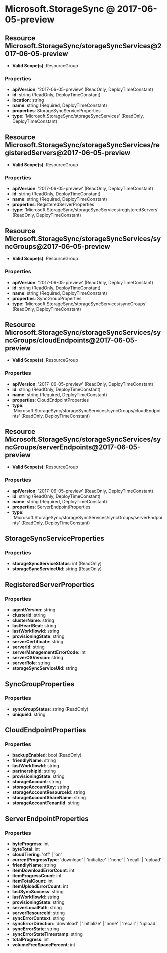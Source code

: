 # Microsoft.StorageSync @ 2017-06-05-preview

## Resource Microsoft.StorageSync/storageSyncServices@2017-06-05-preview
* **Valid Scope(s)**: ResourceGroup
### Properties
* **apiVersion**: '2017-06-05-preview' (ReadOnly, DeployTimeConstant)
* **id**: string (ReadOnly, DeployTimeConstant)
* **location**: string
* **name**: string (Required, DeployTimeConstant)
* **properties**: StorageSyncServiceProperties
* **type**: 'Microsoft.StorageSync/storageSyncServices' (ReadOnly, DeployTimeConstant)

## Resource Microsoft.StorageSync/storageSyncServices/registeredServers@2017-06-05-preview
* **Valid Scope(s)**: ResourceGroup
### Properties
* **apiVersion**: '2017-06-05-preview' (ReadOnly, DeployTimeConstant)
* **id**: string (ReadOnly, DeployTimeConstant)
* **name**: string (Required, DeployTimeConstant)
* **properties**: RegisteredServerProperties
* **type**: 'Microsoft.StorageSync/storageSyncServices/registeredServers' (ReadOnly, DeployTimeConstant)

## Resource Microsoft.StorageSync/storageSyncServices/syncGroups@2017-06-05-preview
* **Valid Scope(s)**: ResourceGroup
### Properties
* **apiVersion**: '2017-06-05-preview' (ReadOnly, DeployTimeConstant)
* **id**: string (ReadOnly, DeployTimeConstant)
* **name**: string (Required, DeployTimeConstant)
* **properties**: SyncGroupProperties
* **type**: 'Microsoft.StorageSync/storageSyncServices/syncGroups' (ReadOnly, DeployTimeConstant)

## Resource Microsoft.StorageSync/storageSyncServices/syncGroups/cloudEndpoints@2017-06-05-preview
* **Valid Scope(s)**: ResourceGroup
### Properties
* **apiVersion**: '2017-06-05-preview' (ReadOnly, DeployTimeConstant)
* **id**: string (ReadOnly, DeployTimeConstant)
* **name**: string (Required, DeployTimeConstant)
* **properties**: CloudEndpointProperties
* **type**: 'Microsoft.StorageSync/storageSyncServices/syncGroups/cloudEndpoints' (ReadOnly, DeployTimeConstant)

## Resource Microsoft.StorageSync/storageSyncServices/syncGroups/serverEndpoints@2017-06-05-preview
* **Valid Scope(s)**: ResourceGroup
### Properties
* **apiVersion**: '2017-06-05-preview' (ReadOnly, DeployTimeConstant)
* **id**: string (ReadOnly, DeployTimeConstant)
* **name**: string (Required, DeployTimeConstant)
* **properties**: ServerEndpointProperties
* **type**: 'Microsoft.StorageSync/storageSyncServices/syncGroups/serverEndpoints' (ReadOnly, DeployTimeConstant)

## StorageSyncServiceProperties
### Properties
* **storageSyncServiceStatus**: int (ReadOnly)
* **storageSyncServiceUid**: string (ReadOnly)

## RegisteredServerProperties
### Properties
* **agentVersion**: string
* **clusterId**: string
* **clusterName**: string
* **lastHeartBeat**: string
* **lastWorkflowId**: string
* **provisioningState**: string
* **serverCertificate**: string
* **serverId**: string
* **serverManagementtErrorCode**: int
* **serverOSVersion**: string
* **serverRole**: string
* **storageSyncServiceUid**: string

## SyncGroupProperties
### Properties
* **syncGroupStatus**: string (ReadOnly)
* **uniqueId**: string

## CloudEndpointProperties
### Properties
* **backupEnabled**: bool (ReadOnly)
* **friendlyName**: string
* **lastWorkflowId**: string
* **partnershipId**: string
* **provisioningState**: string
* **storageAccount**: string
* **storageAccountKey**: string
* **storageAccountResourceId**: string
* **storageAccountShareName**: string
* **storageAccountTenantId**: string

## ServerEndpointProperties
### Properties
* **byteProgress**: int
* **byteTotal**: int
* **cloudTiering**: 'off' | 'on'
* **currentProgressType**: 'download' | 'initialize' | 'none' | 'recall' | 'upload'
* **friendlyName**: string
* **itemDownloadErrorCount**: int
* **itemProgressCount**: int
* **itemTotalCount**: int
* **itemUploadErrorCount**: int
* **lastSyncSuccess**: string
* **lastWorkflowId**: string
* **provisioningState**: string
* **serverLocalPath**: string
* **serverResourceId**: string
* **syncErrorContext**: string
* **syncErrorDirection**: 'download' | 'initialize' | 'none' | 'recall' | 'upload'
* **syncErrorState**: string
* **syncErrorStateTimestamp**: string
* **totalProgress**: int
* **volumeFreeSpacePercent**: int


